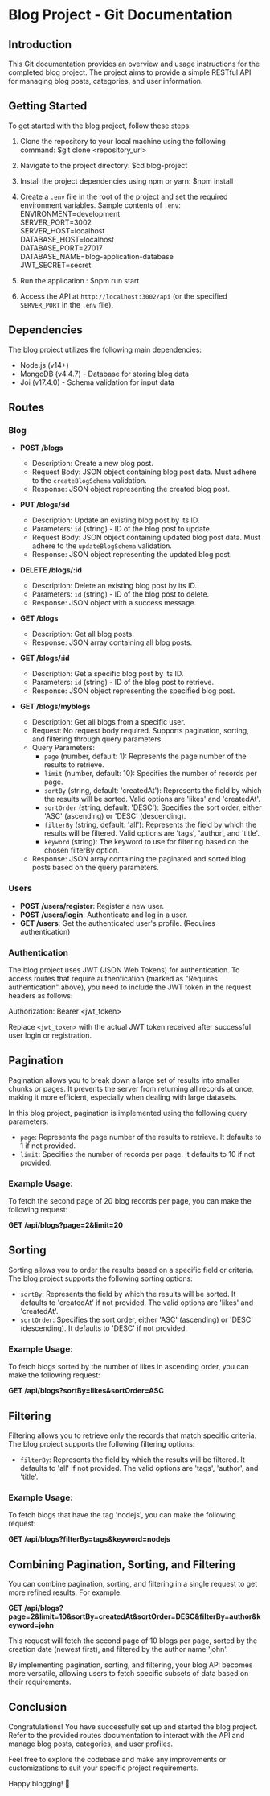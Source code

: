 # Blog Project - Git Documentation

## Introduction

This Git documentation provides an overview and usage instructions for the completed blog project. The project aims to provide a simple RESTful API for managing blog posts, categories, and user information.

## Getting Started

To get started with the blog project, follow these steps:

1. Clone the repository to your local machine using the following command:
$git clone <repository_url>

2. Navigate to the project directory:
$cd blog-project

3. Install the project dependencies using npm or yarn:
$npm install

4. Create a `.env` file in the root of the project and set the required environment variables. Sample contents of `.env`:
ENVIRONMENT=development\
SERVER_PORT=3002\
SERVER_HOST=localhost\
DATABASE_HOST=localhost\
DATABASE_PORT=27017\
DATABASE_NAME=blog-application-database\
JWT_SECRET=secret

6. Run the application :
$npm run start

7. Access the API at `http://localhost:3002/api` (or the specified `SERVER_PORT` in the `.env` file).

## Dependencies

The blog project utilizes the following main dependencies:

- Node.js (v14+)
- MongoDB (v4.4.7) - Database for storing blog data
- Joi (v17.4.0) - Schema validation for input data

## Routes


### Blog

- **POST /blogs**
  - Description: Create a new blog post.
  - Request Body: JSON object containing blog post data. Must adhere to the `createBlogSchema` validation.
  - Response: JSON object representing the created blog post.


- **PUT /blogs/:id**
  - Description: Update an existing blog post by its ID.
  - Parameters: `id` (string) - ID of the blog post to update.
  - Request Body: JSON object containing updated blog post data. Must adhere to the `updateBlogSchema` validation.
  - Response: JSON object representing the updated blog post.


- **DELETE /blogs/:id**
  - Description: Delete an existing blog post by its ID.
  - Parameters: `id` (string) - ID of the blog post to delete.
  - Response: JSON object with a success message.


- **GET /blogs**
  - Description: Get all blog posts.
  - Response: JSON array containing all blog posts.


- **GET /blogs/:id**
  - Description: Get a specific blog post by its ID.
  - Parameters: `id` (string) - ID of the blog post to retrieve.
  - Response: JSON object representing the specified blog post.

- **GET /blogs/myblogs**
  - Description: Get all blogs from a specific user.
  - Request: No request body required. Supports pagination, sorting, and filtering through query parameters.
  - Query Parameters:
    - `page` (number, default: 1): Represents the page number of the results to retrieve.
    - `limit` (number, default: 10): Specifies the number of records per page.
    - `sortBy` (string, default: 'createdAt'): Represents the field by which the results will be sorted. Valid options are 'likes' and 'createdAt'.
    - `sortOrder` (string, default: 'DESC'): Specifies the sort order, either 'ASC' (ascending) or 'DESC' (descending).
    - `filterBy` (string, default: 'all'): Represents the field by which the results will be filtered. Valid options are 'tags', 'author', and 'title'.
    - `keyword` (string): The keyword to use for filtering based on the chosen filterBy option.
  - Response: JSON array containing the paginated and sorted blog posts based on the query parameters.



### Users

- **POST /users/register**: Register a new user.
- **POST /users/login**: Authenticate and log in a user.
- **GET /users**: Get the authenticated user's profile. (Requires authentication)
  
### Authentication

The blog project uses JWT (JSON Web Tokens) for authentication. To access routes that require authentication (marked as "Requires authentication" above), you need to include the JWT token in the request headers as follows:

Authorization: Bearer <jwt_token>

Replace `<jwt_token>` with the actual JWT token received after successful user login or registration.


## Pagination

Pagination allows you to break down a large set of results into smaller chunks or pages. It prevents the server from returning all records at once, making it more efficient, especially when dealing with large datasets.

In this blog project, pagination is implemented using the following query parameters:

- `page`: Represents the page number of the results to retrieve. It defaults to 1 if not provided.
- `limit`: Specifies the number of records per page. It defaults to 10 if not provided.

### Example Usage:

To fetch the second page of 20 blog records per page, you can make the following request:

**GET /api/blogs?page=2&limit=20**

## Sorting

Sorting allows you to order the results based on a specific field or criteria. The blog project supports the following sorting options:

- `sortBy`: Represents the field by which the results will be sorted. It defaults to 'createdAt' if not provided. The valid options are 'likes' and 'createdAt'.
- `sortOrder`: Specifies the sort order, either 'ASC' (ascending) or 'DESC' (descending). It defaults to 'DESC' if not provided.

### Example Usage:

To fetch blogs sorted by the number of likes in ascending order, you can make the following request:

**GET /api/blogs?sortBy=likes&sortOrder=ASC**

## Filtering

Filtering allows you to retrieve only the records that match specific criteria. The blog project supports the following filtering options:

- `filterBy`: Represents the field by which the results will be filtered. It defaults to 'all' if not provided. The valid options are 'tags', 'author', and 'title'.

### Example Usage:

To fetch blogs that have the tag 'nodejs', you can make the following request:

**GET /api/blogs?filterBy=tags&keyword=nodejs**

## Combining Pagination, Sorting, and Filtering

You can combine pagination, sorting, and filtering in a single request to get more refined results. For example:

**GET /api/blogs?page=2&limit=10&sortBy=createdAt&sortOrder=DESC&filterBy=author&keyword=john**

This request will fetch the second page of 10 blogs per page, sorted by the creation date (newest first), and filtered by the author name 'john'.

By implementing pagination, sorting, and filtering, your blog API becomes more versatile, allowing users to fetch specific subsets of data based on their requirements.


## Conclusion

Congratulations! You have successfully set up and started the blog project. Refer to the provided routes documentation to interact with the API and manage blog posts, categories, and user profiles.

Feel free to explore the codebase and make any improvements or customizations to suit your specific project requirements.

Happy blogging! 🚀

